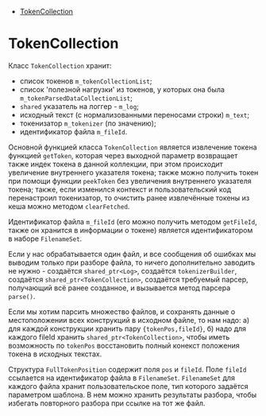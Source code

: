- [TokenCollection](#tokencollection)

# TokenCollection

Класс `TokenCollection` хранит:

- список токенов `m_tokenCollectionList`;
- список 'полезной нагрузки' из токенов, у которых она была `m_tokenParsedDataCollectionList`;
- `shared` указатель на логгер - `m_log`;
- исходный текст (с нормализованными переносами строки) `m_text`;
- токенизатор `m_tokenizer` (по значению);
- идентификатор файла `m_fileId`.


Основной функцией класса `TokenCollection` является извлечение токена функцией `getToken`, которая через
выходной параметр возвращает также индек токена в данной коллекции, при этом происходит увеличение внутреннего указателя токена;
также можно получить токен при помощи функции `peekToken` без увеличения внутреннего указателя токена;
также, если изменился контекст и пользовательский код перенастроил токенизатор, то очистить ранее извлечённые
токены из кеша можно методом `clearFetched`.

Идентификатор файла `m_fileId` (его можно получить методом `getFileId`, также он хранится в информации о токене)
является идентификатором в наборе `FilenameSet`.

Если у нас обрабатывается один файл, и все сообщения об ошибках мы выводим только при разборе файла, то ничего
дополнительно заводить не нужно - создаётся `shared_ptr<Log>`, создаётся `tokenizerBuilder`,
создаётся `shared_ptr<TokenCollection>`, создаётся требуемый парсер, получающий всё ранее созданное, и вызывается
метод парсера `parse()`.

Если мы хотим парсить множество файлов, и сохранять данные о местоположении всех конструкций в исходном файле,
то нам надо: а) для каждой конструкции хранить пару `{tokenPos,fileId}`, б) надо для каждого fileId хранить
`shared_ptr<TokenCollection>`, чтобы иметь возможность по `tokenPos` восстановить полный конекст положения
токена в исходных текстах.

Структура `FullTokenPosition` содержит поля `pos` и `fileId`. Поле `fileId` ссылается на идентификатор файла в `FilenameSet`.
`FilenameSet` для каждого файла хранит пользовательское поле, тип которого задаётся параметром шаблона. В нем можно
хранить результаты разбора, чтобы избегать повторного разбора при ссылке на тот же файл.

